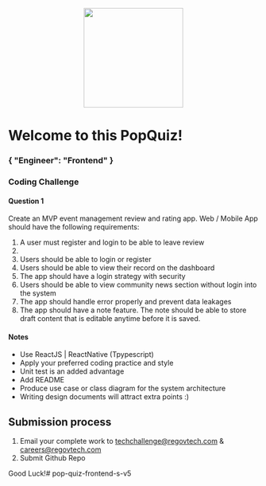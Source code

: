<p align="center"> 
    <img src="https://regov-store.s3.ap-southeast-1.amazonaws.com/REGOV+Logo_CMYK.png" width="200" >
</p>

# Welcome to this PopQuiz!
### { "Engineer": "Frontend" }

### Coding Challenge

#### Question 1

Create an MVP event management review and rating app. Web / Mobile App should have the following requirements:

1. A user must register and login to be able to leave review
2. 
3. Users should be able to login or register
4. Users should be able to view their record on the dashboard
5. The app should have a login strategy with security
6. Users should be able to view community news section without login into the system
7. The app should handle error properly and prevent data leakages
8. The app should have a note feature. The note should be able to store draft content that is editable anytime before it is saved.


#### Notes

- Use ReactJS | ReactNative (Tpypescript)
- Apply your preferred coding practice and style
- Unit test is an added advantage
- Add README
- Produce use case or class diagram for the system architecture 
- Writing design documents will attract extra points :)


## Submission process

1. Email your complete work to techchallenge@regovtech.com & careers@regovtech.com
2. Submit Github Repo

Good Luck!# pop-quiz-frontend-s-v5
